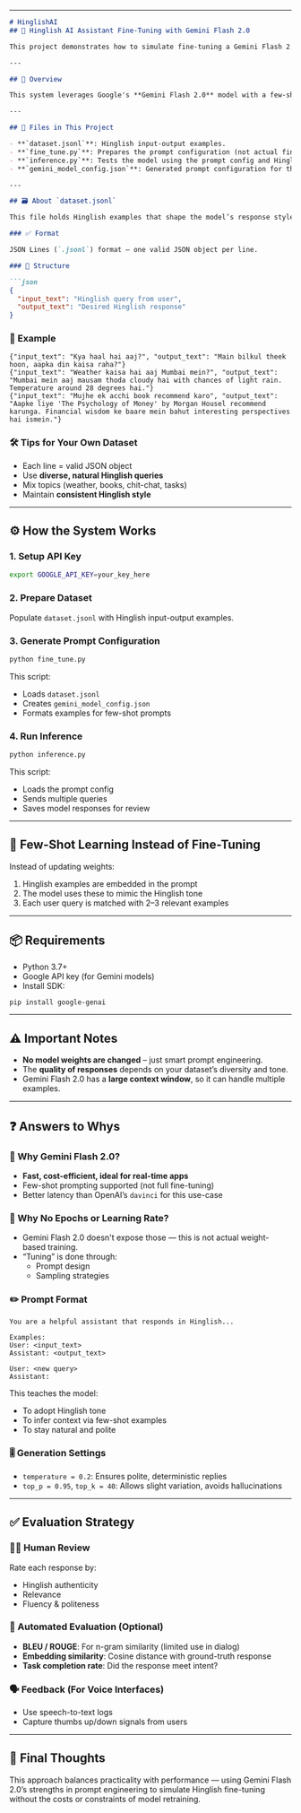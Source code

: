 
---

```markdown
# HinglishAI  
## 🧠 Hinglish AI Assistant Fine-Tuning with Gemini Flash 2.0

This project demonstrates how to simulate fine-tuning a Gemini Flash 2.0 model to respond in Hinglish (a mix of Hindi and English) using **few-shot learning** and **prompt engineering**.

---

## 📌 Overview

This system leverages Google's **Gemini Flash 2.0** model with a few-shot learning approach. Rather than modifying model weights, it guides responses through carefully selected Hinglish examples in a dataset.

---

## 📁 Files in This Project

- **`dataset.jsonl`**: Hinglish input-output examples.
- **`fine_tune.py`**: Prepares the prompt configuration (not actual fine-tuning).
- **`inference.py`**: Tests the model using the prompt config and Hinglish prompts.
- **`gemini_model_config.json`**: Generated prompt configuration for the model.

---

## 🗃️ About `dataset.jsonl`

This file holds Hinglish examples that shape the model’s response style.

### ✅ Format

JSON Lines (`.jsonl`) format — one valid JSON object per line.

### 🔧 Structure

```json
{
  "input_text": "Hinglish query from user",
  "output_text": "Desired Hinglish response"
}
```

### 💬 Example

```jsonl
{"input_text": "Kya haal hai aaj?", "output_text": "Main bilkul theek hoon, aapka din kaisa raha?"}
{"input_text": "Weather kaisa hai aaj Mumbai mein?", "output_text": "Mumbai mein aaj mausam thoda cloudy hai with chances of light rain. Temperature around 28 degrees hai."}
{"input_text": "Mujhe ek acchi book recommend karo", "output_text": "Aapke liye 'The Psychology of Money' by Morgan Housel recommend karunga. Financial wisdom ke baare mein bahut interesting perspectives hai ismein."}
```

### 🛠 Tips for Your Own Dataset

- Each line = valid JSON object  
- Use **diverse, natural Hinglish queries**  
- Mix topics (weather, books, chit-chat, tasks)  
- Maintain **consistent Hinglish style**  

---

## ⚙️ How the System Works

### 1. **Setup API Key**

```bash
export GOOGLE_API_KEY=your_key_here
```

### 2. **Prepare Dataset**

Populate `dataset.jsonl` with Hinglish input-output examples.

### 3. **Generate Prompt Configuration**

```bash
python fine_tune.py
```

This script:
- Loads `dataset.jsonl`
- Creates `gemini_model_config.json`
- Formats examples for few-shot prompts

### 4. **Run Inference**

```bash
python inference.py
```

This script:
- Loads the prompt config
- Sends multiple queries
- Saves model responses for review

---

## 🧠 Few-Shot Learning Instead of Fine-Tuning

Instead of updating weights:

1. Hinglish examples are embedded in the prompt  
2. The model uses these to mimic the Hinglish tone  
3. Each user query is matched with 2–3 relevant examples  

---

## 📦 Requirements

- Python 3.7+
- Google API key (for Gemini models)
- Install SDK:

```bash
pip install google-genai
```

---

## ⚠️ Important Notes

- **No model weights are changed** – just smart prompt engineering.
- The **quality of responses** depends on your dataset’s diversity and tone.
- Gemini Flash 2.0 has a **large context window**, so it can handle multiple examples.

---

## ❓ Answers to Whys

### 🤖 Why Gemini Flash 2.0?

- **Fast, cost-efficient, ideal for real-time apps**
- Few-shot prompting supported (not full fine-tuning)
- Better latency than OpenAI’s `davinci` for this use-case

### 🔧 Why No Epochs or Learning Rate?

- Gemini Flash 2.0 doesn't expose those — this is not actual weight-based training.
- “Tuning” is done through:
  - Prompt design
  - Sampling strategies

### ✏️ Prompt Format

```plaintext
You are a helpful assistant that responds in Hinglish...

Examples:
User: <input_text>
Assistant: <output_text>

User: <new query>
Assistant:
```

This teaches the model:
- To adopt Hinglish tone  
- To infer context via few-shot examples  
- To stay natural and polite

### 🎚 Generation Settings

- `temperature = 0.2`: Ensures polite, deterministic replies  
- `top_p = 0.95`, `top_k = 40`: Allows slight variation, avoids hallucinations

---

## ✅ Evaluation Strategy

### 🧑‍⚖️ Human Review

Rate each response by:
- Hinglish authenticity  
- Relevance  
- Fluency & politeness  

### 🤖 Automated Evaluation (Optional)

- **BLEU / ROUGE**: For n-gram similarity (limited use in dialog)  
- **Embedding similarity**: Cosine distance with ground-truth response  
- **Task completion rate**: Did the response meet intent?

### 🗣️ Feedback (For Voice Interfaces)

- Use speech-to-text logs  
- Capture thumbs up/down signals from users  

---

## 🚀 Final Thoughts

This approach balances practicality with performance — using Gemini Flash 2.0’s strengths in prompt engineering to simulate Hinglish fine-tuning without the costs or constraints of model retraining.

